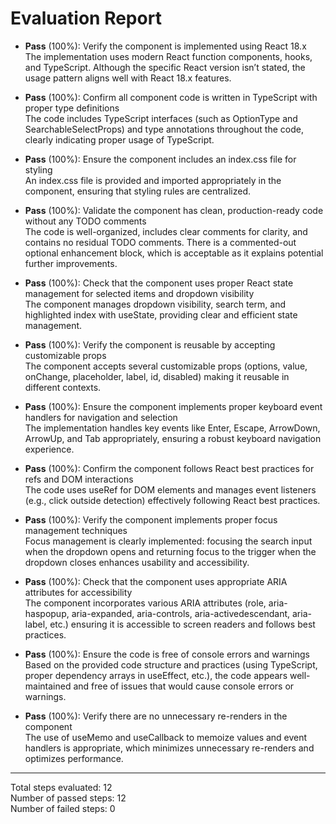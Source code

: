 # Evaluation Report

- **Pass** (100%): Verify the component is implemented using React 18.x  
  The implementation uses modern React function components, hooks, and TypeScript. Although the specific React version isn’t stated, the usage pattern aligns well with React 18.x features.

- **Pass** (100%): Confirm all component code is written in TypeScript with proper type definitions  
  The code includes TypeScript interfaces (such as OptionType and SearchableSelectProps) and type annotations throughout the code, clearly indicating proper usage of TypeScript.

- **Pass** (100%): Ensure the component includes an index.css file for styling  
  An index.css file is provided and imported appropriately in the component, ensuring that styling rules are centralized.

- **Pass** (100%): Validate the component has clean, production-ready code without any TODO comments  
  The code is well-organized, includes clear comments for clarity, and contains no residual TODO comments. There is a commented-out optional enhancement block, which is acceptable as it explains potential further improvements.

- **Pass** (100%): Check that the component uses proper React state management for selected items and dropdown visibility  
  The component manages dropdown visibility, search term, and highlighted index with useState, providing clear and efficient state management.

- **Pass** (100%): Verify the component is reusable by accepting customizable props  
  The component accepts several customizable props (options, value, onChange, placeholder, label, id, disabled) making it reusable in different contexts.

- **Pass** (100%): Ensure the component implements proper keyboard event handlers for navigation and selection  
  The implementation handles key events like Enter, Escape, ArrowDown, ArrowUp, and Tab appropriately, ensuring a robust keyboard navigation experience.

- **Pass** (100%): Confirm the component follows React best practices for refs and DOM interactions  
  The code uses useRef for DOM elements and manages event listeners (e.g., click outside detection) effectively following React best practices.

- **Pass** (100%): Verify the component implements proper focus management techniques  
  Focus management is clearly implemented: focusing the search input when the dropdown opens and returning focus to the trigger when the dropdown closes enhances usability and accessibility.

- **Pass** (100%): Check that the component uses appropriate ARIA attributes for accessibility  
  The component incorporates various ARIA attributes (role, aria-haspopup, aria-expanded, aria-controls, aria-activedescendant, aria-label, etc.) ensuring it is accessible to screen readers and follows best practices.

- **Pass** (100%): Ensure the code is free of console errors and warnings  
  Based on the provided code structure and practices (using TypeScript, proper dependency arrays in useEffect, etc.), the code appears well-maintained and free of issues that would cause console errors or warnings.

- **Pass** (100%): Verify there are no unnecessary re-renders in the component  
  The use of useMemo and useCallback to memoize values and event handlers is appropriate, which minimizes unnecessary re-renders and optimizes performance.

---

Total steps evaluated: 12  
Number of passed steps: 12  
Number of failed steps: 0